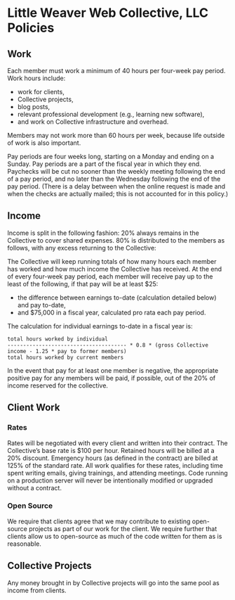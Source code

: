 Little Weaver Web Collective, LLC Policies
==========================================


Work
----

Each member must work a minimum of 40 hours per four-week pay period. Work hours include:

* work for clients,
* Collective projects,
* blog posts,
* relevant professional development (e.g., learning new software),
* and work on Collective infrastructure and overhead.

Members may not work more than 60 hours per week, because life outside of work is also important.

Pay periods are four weeks long, starting on a Monday and ending on a Sunday. Pay periods are a part of the fiscal year in which they end. Paychecks will be cut no sooner than the weekly meeting following the end of a pay period, and no later than the Wednesday following the end of the pay period. (There is a delay between when the online request is made and when the checks are actually mailed; this is not accounted for in this policy.)


Income
------

Income is split in the following fashion: 20% always remains in the Collective to cover shared expenses. 80% is distributed to the members as follows, with any excess returning to the Collective:

The Collective will keep running totals of how many hours each member has worked and how much income the Collective has received. At the end of every four-week pay period, each member will receive pay up to the least of the following, if that pay will be at least $25:

* the difference between earnings to-date (calculation detailed below) and pay to-date,
* and $75,000 in a fiscal year, calculated pro rata each pay period.

The calculation for individual earnings to-date in a fiscal year is:

    total hours worked by individual
    -------------------------------------- * 0.8 * (gross Collective income - 1.25 * pay to former members)
    total hours worked by current members

In the event that pay for at least one member is negative, the appropriate positive pay for any members will be paid, if possible, out of the 20% of income reserved for the collective.


Client Work
-----------

### Rates

Rates will be negotiated with every client and written into their contract. The Collective’s base rate is $100 per hour. Retained hours will be billed at a 20% discount. Emergency hours (as defined in the contract) are billed at 125% of the standard rate. All work qualifies for these rates, including time spent writing emails, giving trainings, and attending meetings. Code running on a production server will never be intentionally modified or upgraded without a contract.

### Open Source

We require that clients agree that we may contribute to existing open-source projects as part of our work for the client. We require further that clients allow us to open-source as much of the code written for them as is reasonable.


Collective Projects
-------------------

Any money brought in by Collective projects will go into the same pool as income from clients.
